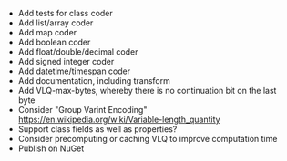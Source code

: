 * Add tests for class coder
* Add list/array coder
* Add map coder
* Add boolean coder
* Add float/double/decimal coder
* Add signed integer coder
* Add datetime/timespan coder
* Add documentation, including transform
* Add VLQ-max-bytes, whereby there is no continuation bit on the last byte
* Consider "Group Varint Encoding" https://en.wikipedia.org/wiki/Variable-length_quantity
* Support class fields as well as properties?
* Consider precomputing or caching VLQ to improve computation time
* Publish on NuGet